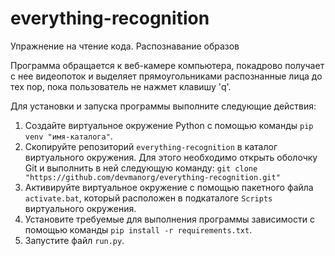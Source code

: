 # everything-recognition
Упражнение на чтение кода. Распознавание образов

Программа обращается к веб-камере компьютера, покадрово получает с нее видеопоток и выделяет прямоугольниками распознанные лица до тех пор, пока пользователь не нажмет клавишу 'q'.  

Для установки и запуска программы выполните следующие действия: 

1. Создайте виртуальное окружение Python с помощью команды `pip venv "имя-каталога"`. 
2. Скопируйте репозиторий `everything-recognition` в каталог виртуального окружения. Для этого необходимо открыть оболочку Git и выполнить в ней следующую команду:  `git clone "https://github.com/devmanorg/everything-recognition.git"`
4. Активируйте виртуальное окружение с помощью пакетного файла `activate.bat`, который расположен в подкаталоге `Scripts` виртуального окружения. 
5. Установите требуемые для выполнения программы зависимости с помощью команды `pip install -r requirements.txt`.
6. Запустите файл `run.py`.

